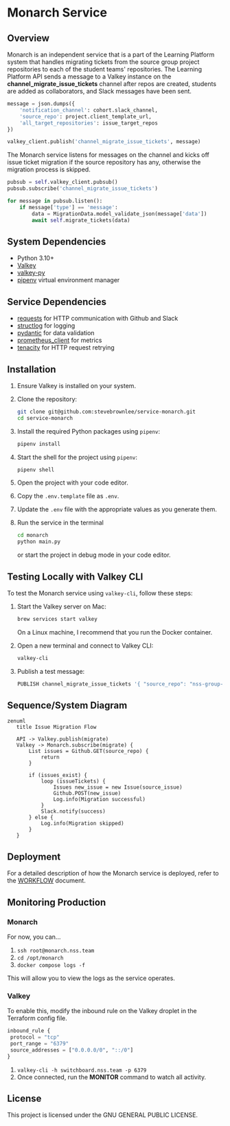 # Monarch Service

## Overview

Monarch is an independent service that is a part of the Learning Platform system that handles migrating tickets from the source group project repositories to each of the student teams' repositories. The Learning Platform API sends a message to a Valkey instance on the **channel_migrate_issue_tickets** channel after repos are created, students are added as collaborators, and Slack messages have been sent.

```py
message = json.dumps({
    'notification_channel': cohort.slack_channel,
    'source_repo': project.client_template_url,
    'all_target_repositories': issue_target_repos
})

valkey_client.publish('channel_migrate_issue_tickets', message)
```

The Monarch service listens for messages on the channel and kicks off issue ticket migration if the source repository has any, otherwise the migration process is skipped.

```py
pubsub = self.valkey_client.pubsub()
pubsub.subscribe('channel_migrate_issue_tickets')

for message in pubsub.listen():
    if message['type'] == 'message':
        data = MigrationData.model_validate_json(message['data'])
        await self.migrate_tickets(data)
```

## System Dependencies

- Python 3.10+
- [Valkey](https://valkey.io/topics/installation/)
- [valkey-py](https://github.com/valkey-io/valkey-py)
- [pipenv](https://pipenv.pypa.io/en/latest/) virtual environment manager

## Service Dependencies

- [requests](https://docs.python-requests.org/en/latest/index.html) for HTTP communication with Github and Slack
- [structlog](https://www.structlog.org/en/stable/index.html) for logging
- [pydantic](https://docs.pydantic.dev/latest/) for data validation
- [prometheus_client](https://prometheus.github.io/client_python/getting-started/three-step-demo/) for metrics
- [tenacity](https://tenacity.readthedocs.io/en/latest/) for HTTP request retrying

## Installation

1. Ensure Valkey is installed on your system.
2. Clone the repository:
    ```sh
    git clone git@github.com:stevebrownlee/service-monarch.git
    cd service-monarch
    ```

3. Install the required Python packages using `pipenv`:
    ```sh
    pipenv install
    ```

4. Start the shell for the project using `pipenv`:
    ```sh
    pipenv shell
    ```
5. Open the project with your code editor.
6. Copy the `.env.template` file as `.env`.
7. Update the `.env` file with the appropriate values as you generate them.
8. Run the service in the terminal
    ```sh
    cd monarch
    python main.py
    ```
    or start the project in debug mode in your code editor.

## Testing Locally with Valkey CLI

To test the Monarch service using `valkey-cli`, follow these steps:

1. Start the Valkey server on Mac:
    ```sh
    brew services start valkey
    ```

    On a Linux machine, I recommend that you run the Docker container.

2. Open a new terminal and connect to Valkey CLI:
    ```sh
    valkey-cli
    ```

3. Publish a test message:
    ```sh
    PUBLISH channel_migrate_issue_tickets '{ "source_repo": "nss-group-projects/cider-falls", "all_target_repositories": ["stevebrownlee/rare-test"], "notification_channel": "C06GHMZB3M3"}'
    ```

## Sequence/System Diagram

```mermaid
zenuml
   title Issue Migration Flow

   API -> Valkey.publish(migrate)
   Valkey -> Monarch.subscribe(migrate) {
       List issues = Github.GET(source_repo) {
           return
       }

       if (issues_exist) {
           loop (issueTickets) {
               Issues new_issue = new Issue(source_issue)
               Github.POST(new_issue)
               Log.info(Migration successful)
           }
           Slack.notify(success)
       } else {
           Log.info(Migration skipped)
       }
   }
```

## Deployment

For a detailed description of how the Monarch service is deployed, refer to the [WORKFLOW](./WORKFLOW.md) document.

## Monitoring Production

### Monarch

For now, you can...

1. `ssh root@monarch.nss.team`
2. `cd /opt/monarch`
3. `docker compose logs -f`

This will allow you to view the logs as the service operates.

### Valkey

To enable this, modify the inbound rule on the Valkey droplet in the Terraform config file.

```tf
inbound_rule {
 protocol = "tcp"
 port_range = "6379"
 source_addresses = ["0.0.0.0/0", "::/0"]
}
```

1. `valkey-cli -h switchboard.nss.team -p 6379`
2. Once connected, run the **MONITOR** command to watch all activity.

## License
This project is licensed under the GNU GENERAL PUBLIC LICENSE.

